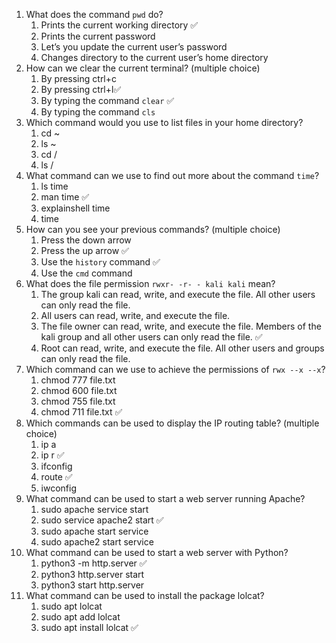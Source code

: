 1. What does the command `pwd` do?
	1. Prints the current working directory ✅
	2. Prints the current password
	3. Let’s you update the current user’s password
	4. Changes directory to the current user’s home directory
2. How can we clear the current terminal? (multiple choice)
	1. By pressing ctrl+c
	2. By pressing ctrl+l✅
	3. By typing the command `clear` ✅
	4. By typing the command `cls`
3. Which command would you use to list files in your home directory?
	1. cd ~
	2. ls ~
	3. cd /
	4. ls /
4. What command can we use to find out more about the command `time`?
	1. ls time
	2. man time ✅
	3. explainshell time
	4. time
5. How can you see your previous commands? (multiple choice)
	1. Press the down arrow
	2. Press the up arrow ✅
	3. Use the `history` command ✅
	4. Use the `cmd` command
6. What does the file permission `rwxr- -r- - kali kali` mean?
	1. The group kali can read, write, and execute the file. All other users can only read the file.
	2. All users can read, write, and execute the file.
	3. The file owner can read, write, and execute the file. Members of the kali group and all other users can only read the file. ✅
	4. Root can read, write, and execute the file. All other users and groups can only read the file.
7. Which command can we use to achieve the permissions of `rwx --x --x`?
	1. chmod 777 file.txt
	2. chmod 600 file.txt
	3. chmod 755 file.txt
	4. chmod 711 file.txt ✅
8. Which commands can be used to display the IP routing table? (multiple choice)
	1. ip a
	2. ip r ✅
	3. ifconfig
	4. route ✅
	5. iwconfig
9. What command can be used to start a web server running Apache?
	1. sudo apache service start
	2. sudo service apache2 start ✅
	3. sudo apache start service
	4. sudo apache2 start service
10. What command can be used to start a web server with Python?
	1. python3 -m http.server ✅
	2. python3 http.server start
	3. python3 start http.server
11. What command can be used to install the package lolcat?
	1. sudo apt lolcat
	2. sudo apt add lolcat
	3. sudo apt install lolcat ✅